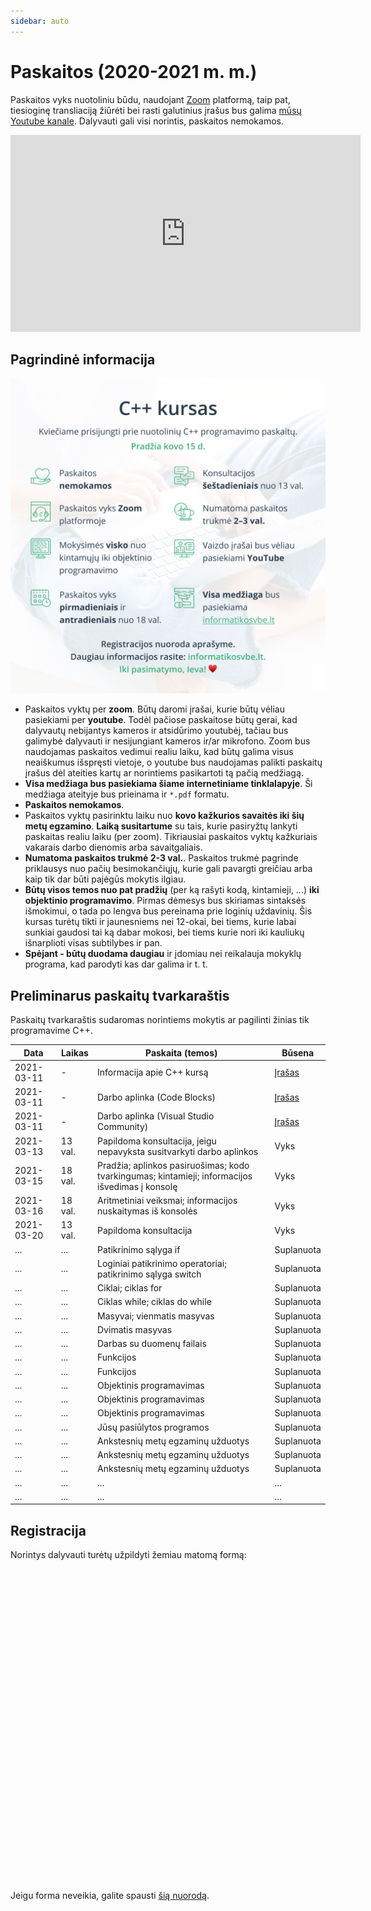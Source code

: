 ```yaml
---
sidebar: auto
---
```


# Paskaitos (2020-2021 m. m.)

Paskaitos vyks nuotoliniu būdu, naudojant [Zoom](https://zoom.us/) platformą, taip pat, tiesioginę transliaciją žiūrėti bei rasti galutinius įrašus bus galima [mūsų Youtube kanale](https://www.youtube.com/channel/UCP3MANaEkoW4LXa74e1xzgQ). Dalyvauti gali visi norintis, paskaitos nemokamos.

<iframe width="560" height="315" src="https://www.youtube.com/embed/QEj41Spf0AE" frameborder="0" allow="accelerometer; autoplay; clipboard-write; encrypted-media; gyroscope; picture-in-picture" allowfullscreen></iframe>

## Pagrindinė informacija

![Pagrindinė informacija](./2021-03-08-poster.png)

- Paskaitos vyktų per **zoom**. Būtų daromi įrašai, kurie būtų vėliau pasiekiami per **youtube**. Todėl pačiose paskaitose būtų gerai, kad dalyvautų nebijantys kameros ir atsidūrimo youtubėj, tačiau bus galimybė dalyvauti ir nesijungiant kameros ir/ar mikrofono. Zoom bus naudojamas paskaitos vedimui realiu laiku, kad būtų galima visus neaiškumus išspręsti vietoje, o youtube bus naudojamas palikti paskaitų įrašus dėl ateities kartų ar norintiems pasikartoti tą pačią medžiagą.
- **Visa medžiaga bus pasiekiama šiame internetiniame tinklalapyje**. Ši medžiaga ateityje bus prieinama ir `*.pdf` formatu.
- **Paskaitos nemokamos**.
- Paskaitos vyktų pasirinktu laiku nuo **kovo kažkurios savaitės iki šių metų egzamino**. **Laiką susitartume** su tais, kurie pasiryžtų lankyti paskaitas realiu laiku (per zoom). Tikriausiai paskaitos vyktų kažkuriais vakarais darbo dienomis arba savaitgaliais.
- **Numatoma paskaitos trukmė 2-3 val.**. Paskaitos trukmė pagrinde priklausys nuo pačių besimokančiųjų, kurie gali pavargti greičiau arba kaip tik dar būti pajėgūs mokytis ilgiau.
- **Būtų visos temos nuo pat pradžių** (per ką rašyti kodą, kintamieji, ...) **iki objektinio programavimo**. Pirmas dėmesys bus skiriamas sintaksės išmokimui, o tada po lengva bus pereinama prie loginių uždavinių. Šis kursas turėtų tikti ir jaunesniems nei 12-okai, bei tiems, kurie labai sunkiai gaudosi tai ką dabar mokosi, bei tiems kurie nori iki kauliukų išnarplioti visas subtilybes ir pan.
- **Spėjant - būtų duodama daugiau** ir įdomiau nei reikalauja mokyklų programa, kad parodyti kas dar galima ir t. t.

## Preliminarus paskaitų tvarkaraštis

Paskaitų tvarkaraštis sudaromas norintiems mokytis ar pagilinti žinias tik programavime C++.

| Data | Laikas | Paskaita (temos) | Būsena |
|-|-|-|-|
| 2021-03-11 | - | Informacija apie C++ kursą | [Įrašas](https://www.youtube.com/watch?v=QEj41Spf0AE) |
| 2021-03-11 | - | Darbo aplinka (Code Blocks) | [Įrašas](https://www.youtube.com/watch?v=z350Cnw7IB0) |
| 2021-03-11 | - | Darbo aplinka (Visual Studio Community) | [Įrašas](https://www.youtube.com/watch?v=dkhjeOGf2h0) |
| 2021-03-13 | 13 val. | Papildoma konsultacija, jeigu nepavyksta susitvarkyti darbo aplinkos | Vyks |
| 2021-03-15 | 18 val. | Pradžia; aplinkos pasiruošimas; kodo tvarkingumas; kintamieji; informacijos išvedimas į konsolę | Vyks |
| 2021-03-16 |18 val. | Aritmetiniai veiksmai; informacijos nuskaitymas iš konsolės | Vyks |
| 2021-03-20 | 13 val. | Papildoma konsultacija | Vyks |
| ... | ... | Patikrinimo sąlyga if | Suplanuota |
| ... | ... | Loginiai patikrinimo operatoriai; patikrinimo sąlyga switch | Suplanuota |
| ... | ... | Ciklai; ciklas for | Suplanuota |
| ... | ... | Ciklas while; ciklas do while | Suplanuota |
| ... | ... | Masyvai; vienmatis masyvas | Suplanuota |
| ... | ... | Dvimatis masyvas | Suplanuota |
| ... | ... | Darbas su duomenų failais | Suplanuota |
| ... | ... | Funkcijos | Suplanuota |
| ... | ... | Funkcijos | Suplanuota |
| ... | ... | Objektinis programavimas | Suplanuota |
| ... | ... | Objektinis programavimas | Suplanuota |
| ... | ... | Objektinis programavimas | Suplanuota |
| ... | ... | Jūsų pasiūlytos programos | Suplanuota |
| ... | ... | Ankstesnių metų egzaminų užduotys | Suplanuota |
| ... | ... | Ankstesnių metų egzaminų užduotys | Suplanuota |
| ... | ... | Ankstesnių metų egzaminų užduotys | Suplanuota |
| ... | ... | ... | ... |
| ... | ... | ... | ... |

## Registracija

Norintys dalyvauti turėtų užpildyti žemiau matomą formą:

<div class="typeform-widget" data-url="https://form.typeform.com/to/n75WldR5?typeform-medium=embed-snippet" style="width: 100%; height: 500px;"></div> <script> (function() { var qs,js,q,s,d=document, gi=d.getElementById, ce=d.createElement, gt=d.getElementsByTagName, id="typef_orm", b="https://embed.typeform.com/"; if(!gi.call(d,id)) { js=ce.call(d,"script"); js.id=id; js.src=b+"embed.js"; q=gt.call(d,"script")[0]; q.parentNode.insertBefore(js,q) } })() </script>

Jeigu forma neveikia, galite spausti [šią nuorodą](https://form.typeform.com/to/n75WldR5).

